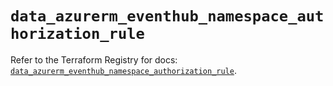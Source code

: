 # `data_azurerm_eventhub_namespace_authorization_rule`

Refer to the Terraform Registry for docs: [`data_azurerm_eventhub_namespace_authorization_rule`](https://registry.terraform.io/providers/hashicorp/azurerm/4.21.1/docs/data-sources/eventhub_namespace_authorization_rule).
